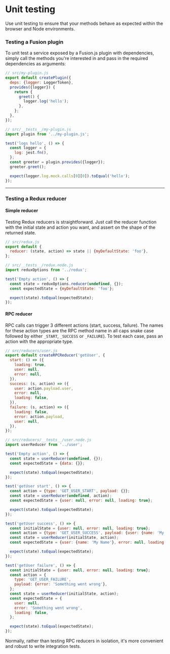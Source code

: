 # Unit testing

Use unit testing to ensure that your methods behave as expected within the browser and Node environments.

### Testing a Fusion plugin

To unit test a service exposed by a Fusion.js plugin with dependencies, simply call the methods you're interested in and pass in the required dependencies as arguments:

```js
// src/my-plugin.js
export default createPlugin({
  deps: {logger: LoggerToken},
  provides({logger}) {
    return {
      greet() {
        logger.log('hello');
      },
    };
  },
});

// src/__tests__/my-plugin.js
import plugin from '../my-plugin.js';

test('logs hello', () => {
  const logger = {
    log: jest.fn(),
  };
  const greeter = plugin.provides({logger});
  greeter.greet();

  expect(logger.log.mock.calls[0][0]).toEqual('hello');
});
```

---

### Testing a Redux reducer

#### Simple reducer

Testing Redux reducers is straightforward. Just call the reducer function with
the initial state and action you want, and assert on the shape of the returned
state.

```js
// src/redux.js
export default {
  reducer: (state, action) => state || {myDefaultState: 'foo'},
};

// src/__tests__/redux.node.js
import reduxOptions from '../redux';

test('Empty action', () => {
  const state = reduxOptions.reducer(undefined, {});
  const expectedState = {myDefaultState: 'foo'};

  expect(state).toEqual(expectedState);
});
```

#### RPC reducer

RPC calls can trigger 3 different actions (start, success, failure). The names
for these action types are the RPC method name in all caps snake case followed
by either `_START`, `_SUCCESS` or `_FAILURE`). To test each case, pass an action
with the appropriate type.

```js
// src/reducers/user.js
export default createRPCReducer('getUser', {
  start: () => ({
    loading: true,
    user: null,
    error: null,
  }),
  success: (s, action) => ({
    user: action.payload.user,
    error: null,
    loading: false,
  }),
  failure: (s, action) => ({
    loading: false,
    error: action.payload,
    user: null,
  }),
});

// src/reducers/__tests__/user.node.js
import userReducer from '../user';

test('Empty action', () => {
  const state = userReducer(undefined, {});
  const expectedState = {data: {}};

  expect(state).toEqual(expectedState);
});

test('getUser start', () => {
  const action = {type: 'GET_USER_START', payload: {}};
  const state = userReducer(undefined, action);
  const expectedState = {user: null, error: null, loading: true};

  expect(state).toEqual(expectedState);
});

test('getUser success', () => {
  const initialState = {user: null, error: null, loading: true};
  const action = {type: 'GET_USER_SUCCESS', payload: {user: {name: 'My Name'}}};
  const state = userReducer(initialState, action);
  const expectedState = {user: {name: 'My Name'}, error: null, loading: false};

  expect(state).toEqual(expectedState);
});

test('getUser failure', () => {
  const initialState = {user: null, error: null, loading: true};
  const action = {
    type: 'GET_USER_FAILURE',
    payload: {error: 'Something went wrong'},
  };
  const state = userReducer(initialState, action);
  const expectedState = {
    user: null,
    error: 'Something went wrong',
    loading: false,
  };

  expect(state).toEqual(expectedState);
});
```

Normally, rather than testing RPC reducers in isolation, it's more convenient
and robust to write integration tests.
